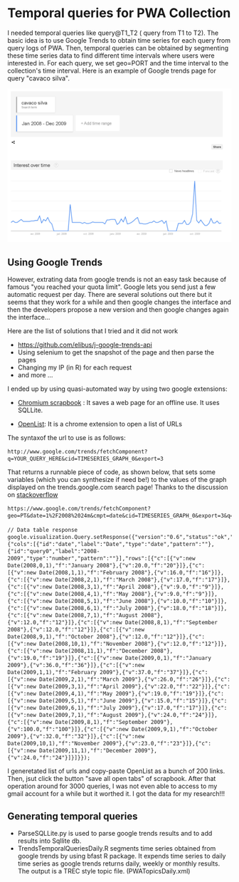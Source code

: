 # Temporal queries for PWA Collection

I needed temporal queries like query@T1_T2 ( query from T1 to T2). 
The basic idea is to use Google Trends to obtain time series for each query from query logs of PWA. Then, temporal queries can be obtained
by segmenting these time series data to find different time intervals where users were interested in.
For each query, we set geo=PORT and the time interval to the collection's time interval. Here is an example of Google trends page 
for query "cavaco silva". 

![Alt text](https://github.com/ZeynepP/Working-with-PWA-Collection/blob/master/Temporal_Queries/Selection_001.png "Example of Google Trends ")

## Using Google Trends

However, extrating data from google trends is not an easy task because of famous "you reached your quota limit". Google lets you send just a few automatic request per day. There are several solutions out there but it seems that they work for a while and then google changes the interface and then the developers propose a new version and then google changes again the interface...

Here are the list of solutions that I tried and it did not work

* https://github.com/elibus/j-google-trends-api
* Using selenium to get the snapshot of the page and then parse the pages
* Changing my IP (in R) for each request
* and more ...

I ended up by using quasi-automated way by using two google extensions:

* [Chromium scrapbook](https://chrome.google.com/webstore/detail/chromium-scrapbook/) : It saves a web page for an offline use. It uses SQLLite.

* [OpenList](https://github.com/cdzombak/OpenList): It is a chrome extension to open a list of URLs 



The syntaxof the url to use is as follows:
```
http://www.google.com/trends/fetchComponent?q=YOUR_QUERY_HERE&cid=TIMESERIES_GRAPH_0&export=3
```
That returns a runnable piece of code, as shown below, that sets some variables (which you can synthesize if need be!) to the values of the graph displayed on the trends.google.com search page! Thanks to the discussion on [stackoverflow](http://stackoverflow.com/questions/7805711/javascript-json-google-trends-api)


```
https://www.google.com/trends/fetchComponent?geo=PT&date=1%2F2008%2024m&cmpt=date&cid=TIMESERIES_GRAPH_0&export=3&q=jose%20socrates

// Data table response
google.visualization.Query.setResponse({"version":"0.6","status":"ok","sig":"645515248","table":{"cols":[{"id":"date","label":"Date","type":"date","pattern":""},{"id":"query0","label":"2008-2009","type":"number","pattern":""}],"rows":[{"c":[{"v":new Date(2008,0,1),"f":"January 2008"},{"v":20.0,"f":"20"}]},{"c":[{"v":new Date(2008,1,1),"f":"February 2008"},{"v":16.0,"f":"16"}]},{"c":[{"v":new Date(2008,2,1),"f":"March 2008"},{"v":17.0,"f":"17"}]},{"c":[{"v":new Date(2008,3,1),"f":"April 2008"},{"v":9.0,"f":"9"}]},{"c":[{"v":new Date(2008,4,1),"f":"May 2008"},{"v":9.0,"f":"9"}]},{"c":[{"v":new Date(2008,5,1),"f":"June 2008"},{"v":10.0,"f":"10"}]},{"c":[{"v":new Date(2008,6,1),"f":"July 2008"},{"v":18.0,"f":"18"}]},{"c":[{"v":new Date(2008,7,1),"f":"August 2008"},{"v":12.0,"f":"12"}]},{"c":[{"v":new Date(2008,8,1),"f":"September 2008"},{"v":12.0,"f":"12"}]},{"c":[{"v":new Date(2008,9,1),"f":"October 2008"},{"v":12.0,"f":"12"}]},{"c":[{"v":new Date(2008,10,1),"f":"November 2008"},{"v":12.0,"f":"12"}]},{"c":[{"v":new Date(2008,11,1),"f":"December 2008"},{"v":19.0,"f":"19"}]},{"c":[{"v":new Date(2009,0,1),"f":"January 2009"},{"v":36.0,"f":"36"}]},{"c":[{"v":new Date(2009,1,1),"f":"February 2009"},{"v":37.0,"f":"37"}]},{"c":[{"v":new Date(2009,2,1),"f":"March 2009"},{"v":26.0,"f":"26"}]},{"c":[{"v":new Date(2009,3,1),"f":"April 2009"},{"v":22.0,"f":"22"}]},{"c":[{"v":new Date(2009,4,1),"f":"May 2009"},{"v":19.0,"f":"19"}]},{"c":[{"v":new Date(2009,5,1),"f":"June 2009"},{"v":15.0,"f":"15"}]},{"c":[{"v":new Date(2009,6,1),"f":"July 2009"},{"v":17.0,"f":"17"}]},{"c":[{"v":new Date(2009,7,1),"f":"August 2009"},{"v":24.0,"f":"24"}]},{"c":[{"v":new Date(2009,8,1),"f":"September 2009"},{"v":100.0,"f":"100"}]},{"c":[{"v":new Date(2009,9,1),"f":"October 2009"},{"v":32.0,"f":"32"}]},{"c":[{"v":new Date(2009,10,1),"f":"November 2009"},{"v":23.0,"f":"23"}]},{"c":[{"v":new Date(2009,11,1),"f":"December 2009"},{"v":24.0,"f":"24"}]}]}});
```


I generetated list of urls and copy-paste OpenList as a bunch of 200 links. Then, jsut click the button "save all open tabs" of scrapbook. 
After that operation around for 3000 queries, I was not even able to access to my gmail account for a while but it worthed it. I got the data for my research!!!

## Generating temporal queries

* ParseSQLLite.py is used to parse google trends results and to add results into Sqllite db.
* TrendsTemporalQueriesDaily.R segments time series obtained from google trends by using bfast R package. It expends time series to daily time series as google trends returns daily, weekly or monthly results. The output is a TREC style topic file. (PWATopicsDaily.xml)







